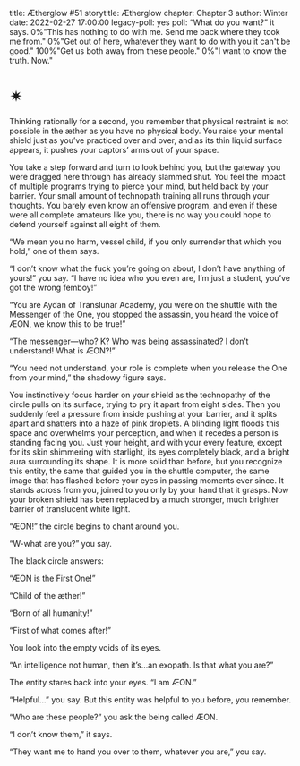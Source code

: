 title: Ætherglow #51
storytitle: Ætherglow 
chapter: Chapter 3
author: Winter
date: 2022-02-27 17:00:00
legacy-poll: yes
poll: “What do you want?” it says.
      0%"This has nothing to do with me. Send me back where they took me from."
      0%"Get out of here, whatever they want to do with you it can't be good."
      100%"Get us both away from these people."
      0%"I want to know the truth. Now."

✴ 
=

Thinking rationally for a second, you remember that physical restraint is not possible in the æther as you have no physical body. You raise your mental shield just as you’ve practiced over and over, and as its thin liquid surface appears, it pushes your captors’ arms out of your space.

You take a step forward and turn to look behind you, but the gateway you were dragged here through has already slammed shut. You feel the impact of multiple programs trying to pierce your mind, but held back by your barrier. Your small amount of technopath training all runs through your thoughts. You barely even know an offensive program, and even if these were all complete amateurs like you, there is no way you could hope to defend yourself against all eight of them.

“We mean you no harm, vessel child, if you only surrender that which you hold,” one of them says.

“I don’t know what the fuck you’re going on about, I don’t have anything of yours!” you say. “I have no idea who you even are, I’m just a student, you’ve got the wrong femboy!”

“You are Aydan of Translunar Academy, you were on the shuttle with the Messenger of the One, you stopped the assassin, you heard the voice of ÆON, we know this to be true!”

“The messenger—who? K? Who was being assassinated? I don’t understand! What is ÆON?!”

“You need not understand, your role is complete when you release the One from your mind,” the shadowy figure says.

You instinctively focus harder on your shield as the technopathy of the circle pulls on its surface, trying to pry it apart from eight sides. Then you suddenly feel a pressure from inside pushing at your barrier, and it splits apart and shatters into a haze of pink droplets. A blinding light floods this space and overwhelms your perception, and when it recedes a person is standing facing you. Just your height, and with your every feature, except for its skin shimmering with starlight, its eyes completely black, and a bright aura surrounding its shape. It is more solid than before, but you recognize this entity, the same that guided you in the shuttle computer, the same image that has flashed before your eyes in passing moments ever since. It stands across from you, joined to you only by your hand that it grasps. Now your broken shield has been replaced by a much stronger, much brighter barrier of translucent white light.

“ÆON!” the circle begins to chant around you.

“W-what are you?” you say.

The black circle answers:

“ÆON is the First One!”

“Child of the æther!”

“Born of all humanity!”

“First of what comes after!”

You look into the empty voids of its eyes.

“An intelligence not human, then it’s…an exopath. Is that what you are?”

The entity stares back into your eyes. “I am ÆON.”

“Helpful…” you say. But this entity was helpful to you before, you remember.

“Who are these people?” you ask the being called ÆON.

“I don’t know them,” it says.

“They want me to hand you over to them, whatever you are,” you say.


